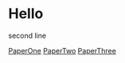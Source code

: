 # Hello
second line

[PaperOne](./PaperOne/readme.md)
[PaperTwo](./PaperTwo/readme.md)
[PaperThree](./PaperThree/readme.md)